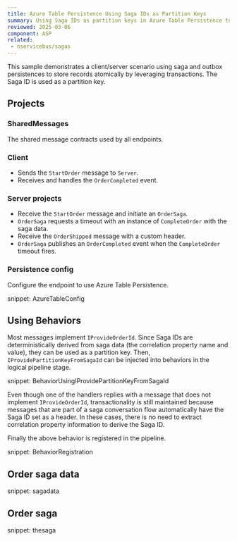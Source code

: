 ```yaml
---
title: Azure Table Persistence Using Saga IDs as Partition Keys
summary: Using Saga IDs as partition keys in Azure Table Persistence to store sagas and outbox records atomically
reviewed: 2025-03-06
component: ASP
related:
 - nservicebus/sagas
---
```


This sample demonstrates a client/server scenario using saga and outbox persistences to store records atomically by leveraging transactions. The Saga ID is used as a partition key.

## Projects

### SharedMessages

The shared message contracts used by all endpoints.

### Client

* Sends the `StartOrder` message to `Server`.
* Receives and handles the `OrderCompleted` event.

### Server projects

* Receive the `StartOrder` message and initiate an `OrderSaga`.
* `OrderSaga` requests a timeout with an instance of `CompleteOrder` with the saga data.
* Receive the `OrderShipped` message with a custom header.
* `OrderSaga` publishes an `OrderCompleted` event when the `CompleteOrder` timeout fires.

### Persistence config

Configure the endpoint to use Azure Table Persistence.

snippet: AzureTableConfig

## Using Behaviors

Most messages implement `IProvideOrderId`. Since Saga IDs are deterministically derived from saga data (the correlation property name and value), they can be used as a partition key. Then, `IProvidePartitionKeyFromSagaId` can be injected into behaviors in the logical pipeline stage.

snippet: BehaviorUsingIProvidePartitionKeyFromSagaId

Even though one of the handlers replies with a message that does not implement `IProvideOrderId`, transactionality is still maintained because messages that are part of a saga conversation flow automatically have the Saga ID set as a header. In these cases, there is no need to extract correlation property information to derive the Saga ID.

Finally the above behavior is registered in the pipeline.

snippet: BehaviorRegistration

## Order saga data

snippet: sagadata

## Order saga

snippet: thesaga
